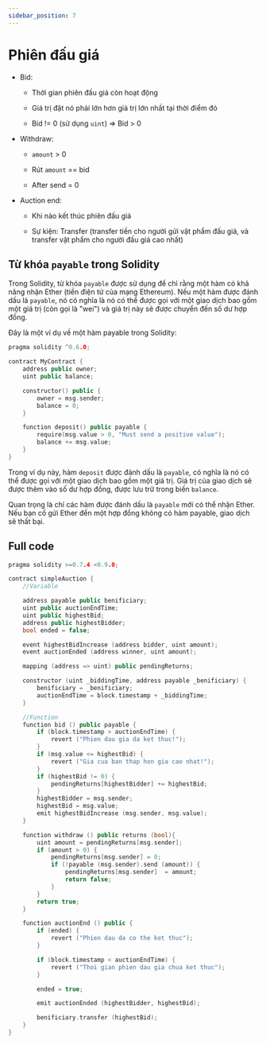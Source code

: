 ```yaml
---
sidebar_position: 7
---
```


# Phiên đấu giá

- Bid:

  - Thời gian phiên đấu giá còn hoạt động

  - Giá trị đặt nó phải lớn hơn giá trị lớn nhất tại thời điểm đó

  - Bid != 0 (sử dụng `uint`) => Bid > 0

- Withdraw:

  - `amount` > 0

  - Rút `amount` == bid

  - After send = 0

- Auction end:

  - Khi nào kết thúc phiên đấu giá

  - Sự kiện: Transfer (transfer tiền cho người gửi vật phẩm đấu giá, và transfer vật phẩm cho người đấu giá cao nhất)

## Từ khóa `payable` trong Solidity

Trong Solidity, từ khóa `payable` được sử dụng để chỉ rằng một hàm có khả năng nhận Ether (tiền điện tử của mạng Ethereum). Nếu một hàm được đánh dấu là `payable`, nó có nghĩa là nó có thể được gọi với một giao dịch bao gồm một giá trị (còn gọi là "wei") và giá trị này sẽ được chuyển đến số dư hợp đồng.

Đây là một ví dụ về một hàm payable trong Solidity:

```cpp
pragma solidity ^0.6.0;

contract MyContract {
    address public owner;
    uint public balance;

    constructor() public {
        owner = msg.sender;
        balance = 0;
    }

    function deposit() public payable {
        require(msg.value > 0, "Must send a positive value");
        balance += msg.value;
    }
}
```

Trong ví dụ này, hàm `deposit` được đánh dấu là `payable`, có nghĩa là nó có thể được gọi với một giao dịch bao gồm một giá trị. Giá trị của giao dịch sẽ được thêm vào số dư hợp đồng, được lưu trữ trong biến `balance`.

Quan trọng là chỉ các hàm được đánh dấu là `payable` mới có thể nhận Ether. Nếu bạn cố gửi Ether đến một hợp đồng không có hàm payable, giao dịch sẽ thất bại.

## Full code

```cpp
pragma solidity >=0.7.4 <0.9.0;

contract simpleAuction {
    //Variable

    address payable public benificiary;
    uint public auctionEndTime;
    uint public highestBid;
    address public highestBidder;
    bool ended = false;

    event highestBidIncrease (address bidder, uint amount);
    event auctionEnded (address winner, uint amount);

    mapping (address => uint) public pendingReturns;

    constructor (uint _biddingTime, address payable _benificiary) {
        benificiary = _benificiary;
        auctionEndTime = block.timestamp + _biddingTime;
    }

    //Function
    function bid () public payable {
        if (block.timestamp > auctionEndTime) {
            revert ("Phien dau gia da ket thuc!");
        }
        if (msg.value <= highestBid) {
            revert ("Gia cua ban thap hon gia cao nhat!");
        }
        if (highestBid != 0) {
            pendingReturns[highestBidder] += highestBid;
        }
        highestBidder = msg.sender;
        highestBid = msg.value;
        emit highestBidIncrease (msg.sender, msg.value);
    }

    function withdraw () public returns (bool){
        uint amount = pendingReturns[msg.sender];
        if (amount > 0) {
            pendingReturns[msg.sender] = 0;
            if (!payable (msg.sender).send (amount)) {
                pendingReturns[msg.sender]  = amount;
                return false;
            }
        }
        return true;
    }

    function auctionEnd () public {
        if (ended) {
            revert ("Phien dau da co the ket thuc");
        }

        if (block.timestamp < auctionEndTime) {
            revert ("Thoi gian phien dau gia chua ket thuc");
        }

        ended = true;

        emit auctionEnded (highestBidder, highestBid);

        benificiary.transfer (highestBid);
    }
}
```
